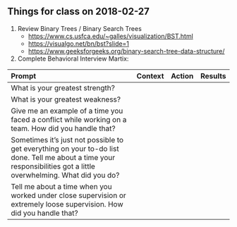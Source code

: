 Things for class on 2018-02-27
-----

1. Review Binary Trees / Binary Search Trees
    - https://www.cs.usfca.edu/~galles/visualization/BST.html
    - https://visualgo.net/bn/bst?slide=1
    - https://www.geeksforgeeks.org/binary-search-tree-data-structure/
1. Complete Behavioral Interview Martix:   

| Prompt | Context | Action |  Results | 
|:-------|:------:| :------:| :------:|
| What is your greatest strength? |   |    |    |
| What is your greatest weakness? |   |    |   |
| Give me an example of a time you faced a conflict while working on a team. How did you handle that? |   |   |   | Tell me about a time you failed. How did you deal with the situation?  |   |   |  
| Sometimes it’s just not possible to get everything on your to-do list done. Tell me about a time your responsibilities got a little overwhelming. What did you do? |   |    |   |
| Tell me about a time when you worked under close supervision or extremely loose supervision. How did you handle that? |   |    |   |
